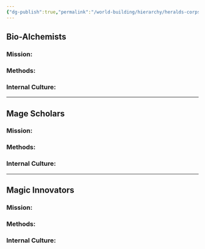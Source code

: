 ```yaml
---
{"dg-publish":true,"permalink":"/world-building/hierarchy/heralds-corps/factions/researchers/","created":"2025-02-04T10:33:08.393-05:00","updated":"2025-02-05T09:30:12.599-05:00"}
---
```


## Bio-Alchemists

### Mission:

### Methods:

### Internal Culture:

---
## Mage Scholars

### Mission:

### Methods:

### Internal Culture:

---
## Magic Innovators

### Mission:

### Methods:

### Internal Culture:
